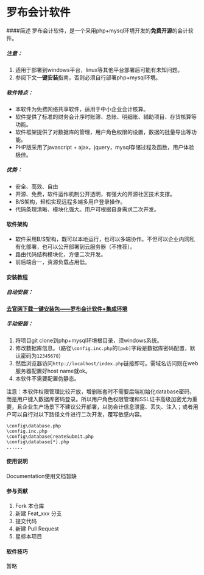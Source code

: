 # 罗布会计软件

####简述
罗布会计软件，是一个采用php+mysql环境开发的**免费开源**的会计软件。
##### 注意：
1. 适用于部署到windows平台，linux等其他平台部署后可能有未知问题。
2. 参阅下文**一键安装**指南，否则必须自行部署php+mysql环境。

##### 软件特点：
- 本软件为免费网络共享软件，适用于中小企业会计核算。
- 软件提供了标准的财务会计序时账簿、总账、明细账、辅助项目、存货核算等功能。
- 软件框架提供了对数据库的管理，用户角色权限的设置，数据的批量导出等功能。
- PHP版采用了javascript + ajax，jquery，mysql存储过程及函数，用户体验极佳。
##### 优势：
- 安全、高效、自由
- 开源、免费，软件运作机制公开透明，有强大的开源社区技术支撑。
- B/S架构，轻松实现远程多端多用户登录操作。
- 代码条理清晰、模块化强大。用户可根据自身需求二次开发。

#### 软件架构
- 软件采用B/S架构，既可以本地运行，也可以多端协作。不但可以企业内网私有化部署，也可以公开部署到云服务器（不推荐）。
- 路由代码结构模块化，方便二次开发。
- 前后端合一，资源负载占用低。

#### 安装教程
##### 自动安装：
#### [去官网下载一键安装包——罗布会计软件+集成环境](http://www.accsoft2008.com/ "点这里一键安装罗布会计软件+集成环境")
##### 手动安装：
1. 将项目git clone到php+mysql环境根目录，须windows系统。
2. 修改数据库信息。（路径`\config.inc.php`的`[pwb]`字段是数据库密码配置，默认密码为`12345678`）
3. 然后浏览器访问`http://localhost/index.php`链接即可。需域名访问则在web服务器配置好host name就ok。
4. 本软件不需要配置伪静态。

注意：本软件权限管理比较开放，增删账套时不需要后端初始化database密码，而是用户键入数据库密码登录。所以用户角色权限管理和SSL证书高级加密尤为重要，且企业生产场景下不建议公开部署，以防会计信息泄露、丢失、注入；或者用户可以自行对以下路径文件进行二次开发，覆写敏感内容。
```
\config\database.php
\config.inc.php
\config\databaseCreateSubmit.php
\config\database[*].php
......
```
#### 使用说明
Documentation使用文档暂缺

#### 参与贡献

1.  Fork 本仓库
2.  新建 Feat_xxx 分支
3.  提交代码
4.  新建 Pull Request
5.  星标本项目

#### 软件技巧
暂略